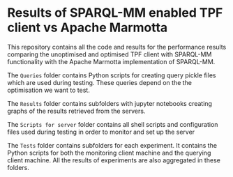 # Results of SPARQL-MM enabled TPF client vs Apache Marmotta
This repository contains all the code and results for the performance results comparing the unoptimised and optimised TPF client with SPARQL-MM functionality with the Apache Marmotta implementation of SPARQL-MM.

The `Queries` folder contains Python scripts for creating query pickle files which are used during testing. These queries depend on the the optimisation we want to test.

The `Results` folder contains subfolders with jupyter notebooks creating graphs of the results retrieved from the servers.

The `Scripts for server` folder contains all shell scripts and configuration files used during testing in order to monitor and set up the server

The `Tests` folder contains subfolders for each experiment. It contains the Python scripts for both the monitoring client machine and the querying client machine. All the results of experiments are also aggregated in these folders.
